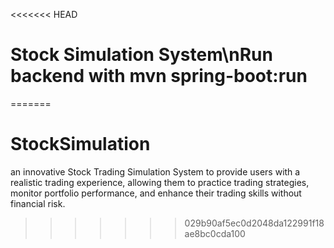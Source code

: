 <<<<<<< HEAD
# Stock Simulation System\nRun backend with mvn spring-boot:run
=======
# StockSimulation
an innovative Stock Trading Simulation System to provide users with a  realistic trading experience, allowing them to practice trading strategies, monitor portfolio  performance, and enhance their trading skills without financial risk.
>>>>>>> 029b90af5ec0d2048da122991f18ae8bc0cda100
